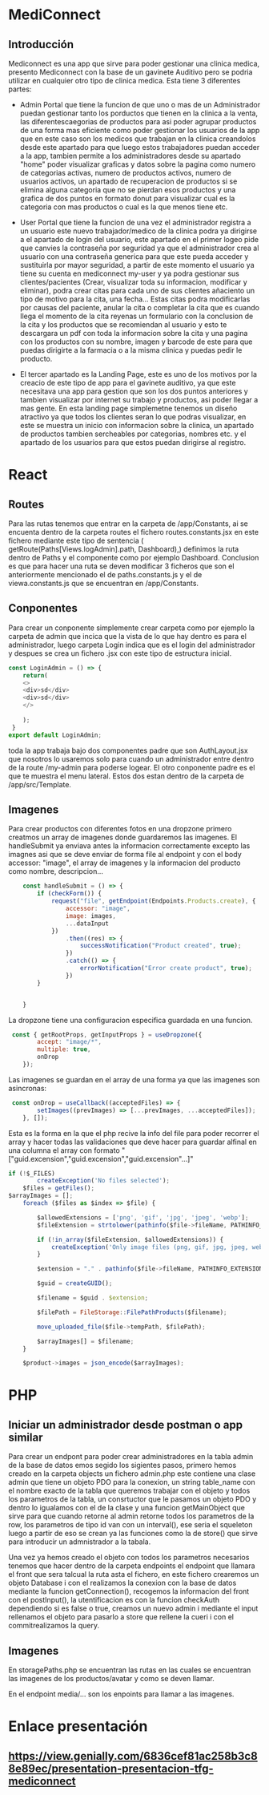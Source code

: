 # MediConnect
## Introducción

Mediconnect es una app que sirve para poder gestionar una clinica medica, presento Mediconnect con la base de un gavinete Auditivo pero se podria utilizar en cualquier otro tipo de clinica medica.
Esta tiene 3 diferentes partes:

- Admin Portal que tiene la funcion de que uno o mas de un Administrador puedan gestionar tanto los porductos que tienen en la clinica a la venta, las diferentescaegorias de 
productos para asi poder agrupar productos de una forma mas eficiente como poder gestionar los usuarios de la app que en este caso son los medicos que trabajan en la clinica 
creandolos desde este apartado para que luego estos trabajadores puedan acceder a la app, tambien permite a los administradores desde su apartado "home" poder visualizar graficas y datos sobre la pagina
como numero de categorias activas, numero de productos activos, numero de usuarios activos, un apartado de recuperacion de productos si se elimina alguna categoria que no se pierdan esos productos y una grafica 
de dos puntos en formato donut para visualizar cual es la categoria con mas productos o cual es la que menos tiene etc.

- User Portal que tiene la funcion de una vez el administrador registra a un usuario este nuevo trabajador/medico de la clinica podra ya dirigirse a el apartado de login del usuario, este apartado en el 
primer logeo pide que canvies la contraseña por seguridad ya que el administrador crea al usuario con una contraseña generica para que este pueda acceder y sustituirla por mayor seguridad, 
a partir de este momento el usuario ya tiene su cuenta en mediconnect my-user y ya podra gestionar sus clientes/pacientes (Crear, visualizar toda su informacion, modificar y eliminar), podra 
crear citas para cada uno de sus clientes añaciento un tipo de motivo para la cita, una fecha... Estas citas podra modificarlas por causas del paciente, anular la cita o completar la cita 
que es cuando llega el momento de la cita reyenas un formulario con la conclusion de la cita y los productos que se recomiendan al usuario y esto te descargara un pdf con toda la informacion 
sobre la cita y una pagina con los productos con su nombre, imagen y barcode de este para que puedas dirigirte a la farmacia o a la misma clinica y puedas pedir le producto.

- El tercer apartado es la Landing Page, este es uno de los motivos por la creacio de este tipo de app para el gavinete auditivo, ya que este necesitava una app para gestion que son los dos puntos anteriores y tambien visualizar por internet su trabajo y productos, asi poder llegar a mas gente.
En esta landing page simplemetne tenemos un diseño atractivo ya que todos los clientes seran lo que podras visualizar,
en este se muestra un inicio con informacion sobre la clinica, un apartado de productos tambien sercheables por categorias, nombres etc. y el apartado de los usuarios para que estos puedan dirigirse al registro.



# React
## Routes

Para las rutas tenemos que entrar en la carpeta de /app/Constants, ai se encuenta dentro de la carpeta routes el fichero routes.constants.jsx en este fichero mediante este tipo de sentencia
( getRoute(Paths[Views.logAdmin].path, Dashboard),) definimos la ruta dentro de Paths y el componente como por ejemplo Dashboard.
Conclusion es que para hacer una ruta se deven modificar 3 ficheros que son el anteriormente mencionado el de paths.constants.js y el de viewa.constants.js que se encuentran en /app/Constants.

## Conponentes

Para crear un conponente simplemente crear carpeta como por ejemplo la carpeta de admin que incica que la vista de lo que hay dentro es para el administrador, luego carpeta Login indica que es el login del administrador y despues se crea un fichero .jsx con este tipo de estructura inicial.

```js
const LoginAdmin = () => { 
    return(
    <>
    <div>sd</div>
    <div>sd</div>
    </>
        
    );
 }
export default LoginAdmin;
```


toda la app trabaja bajo dos componentes padre que son AuthLayout.jsx que nosotros lo usaremos solo para cuando un administrador entre dentro de la route /my-admin para poderse logear.
El otro conponente padre es el que te muestra el menu lateral.
Estos dos estan dentro de la carpeta de /app/src/Template.



## Imagenes
Para crear productos con diferentes fotos en una dropzone primero creatmos un array de imagenes donde guardaremos las imagenes.
El handleSubmit ya enviava antes la informacion correctamente excepto las imagnes asi que se deve enviar de forma file al endpoint y con el body accessor: "image", el array de imagenes y la informacion del producto como nombre, descripcion...


```js
    const handleSubmit = () => {
        if (checkForm()) {
            request("file", getEndpoint(Endpoints.Products.create), {
                accessor: "image",
                image: images,
                ...dataInput
            })
                .then((res) => {
                    successNotification("Product created", true);
                })
                .catch(() => {
                    errorNotification("Error create product", true);
                })
        }


    }
```

La dropzone tiene una configuracion especifica guardada en una funcion.

```js
 const { getRootProps, getInputProps } = useDropzone({
        accept: "image/*",
        multiple: true,
        onDrop
    });
```

Las imagenes se guardan en el array de una forma ya que las imagenes son asincronas:
 
```js
 const onDrop = useCallback((acceptedFiles) => {
        setImages((prevImages) => [...prevImages, ...acceptedFiles]);
    }, []);
```

Esta es la forma en la que el php recive la info del file para poder recorrer el array y hacer todas las validaciones que deve hacer para guardar alfinal en una columna el array con formato "["guid.excension","guid.excension","guid.excension"...]"


```js
if (!$_FILES)
        createException('No files selected');
    $files = getFiles();
$arrayImages = [];
    foreach ($files as $index => $file) {

        $allowedExtensions = ['png', 'gif', 'jpg', 'jpeg', 'webp'];
        $fileExtension = strtolower(pathinfo($file->fileName, PATHINFO_EXTENSION));

        if (!in_array($fileExtension, $allowedExtensions)) {
            createException('Only image files (png, gif, jpg, jpeg, webp) are allowed.', 415);
        }

        $extension = "." . pathinfo($file->fileName, PATHINFO_EXTENSION);

        $guid = createGUID();

        $filename = $guid . $extension;

        $filePath = FileStorage::FilePathProducts($filename);

        move_uploaded_file($file->tempPath, $filePath);

        $arrayImages[] = $filename;
    }

    $product->images = json_encode($arrayImages);
```





# PHP

## Iniciar un administrador desde postman o app similar

Para crear un endpont para poder crear administradores en la tabla admin de la base de datos emos segido los sigientes pasos,
primero hemos creado en la carpeta objects un fichero admin.php este contiene una clase admin que tiene un objeto PDO para la conexion, un string table_name con el nombre exacto de la tabla que queremos trabajar con el objeto y todos los parametros de la tabla, un consrtuctor que le pasamos un objeto PDO y dentro lo igualamos con el de la clase y una funcion getMainObject que sirve para que cuando retorne al admin retorne todos los parametros de la row, los parametros de tipo id van con un interval(), ese seria el squeleton luego a partir de eso se crean ya las funciones como la de store() que sirve para introducir un admnistrador a la tabala.

Una vez ya hemos creado el objeto con todos los parametros necesarios tenemos que hacer dentro de la carpeta endpoints el endpoint que llamara el front que sera talcual la ruta asta el fichero, en este fichero crearemos un objeto Database i con el realizamos la conexion con la base de datos mediante la funcion getConnection(), recogemos la informacion del front con el postInput(), la utentificacion es con la funcion checkAuth dependiendo si es false o true, creamos un nuevo admin i mediante el input rellenamos el objeto para pasarlo a store que rellene la cueri i con el commitrealizamos la query.


## Imagenes

En storagePaths.php se encuentran las rutas en las cuales se encuentran las imagenes de los productos/avatar y como se deven llamar.

En el endpoint media/... son los enpoints para llamar a las imagenes.

# Enlace presentación

## https://view.genially.com/6836cef81ac258b3c88e89ec/presentation-presentacion-tfg-mediconnect
